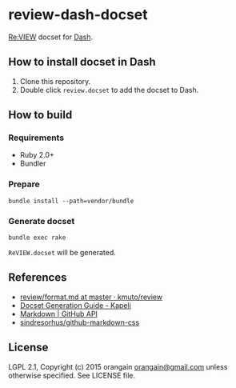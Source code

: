 review-dash-docset
==================

[Re:VIEW](https://github.com/kmuto/review) docset for [Dash](https://kapeli.com/dash).

How to install docset in Dash
-----------------------------

1. Clone this repository.
2. Double click `review.docset` to add the docset to Dash.


How to build
------------

### Requirements

* Ruby 2.0+
* Bundler

### Prepare

```
bundle install --path=vendor/bundle
```

### Generate docset

```
bundle exec rake
```

`ReVIEW.docset` will be generated.


References
----------

* [review/format.md at master · kmuto/review](https://github.com/kmuto/review/blob/master/doc/format.md#referring-headings)
* [Docset Generation Guide - Kapeli](https://kapeli.com/docsets)
* [Markdown | GitHub API](https://developer.github.com/v3/markdown/)
* [sindresorhus/github-markdown-css](https://github.com/sindresorhus/github-markdown-css)


License
-------

LGPL 2.1, Copyright (c) 2015 orangain <orangain@gmail.com> unless otherwise specified.
See LICENSE file.
